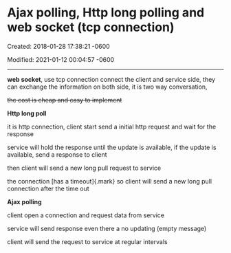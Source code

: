 # Ajax polling, Http long polling and web socket (tcp connection) 

Created: 2018-01-28 17:38:21 -0600

Modified: 2021-01-12 00:04:57 -0600

---

**web socket**, use tcp connection connect the client and service side, they can exchange the information on both side, it is two way conversation,



~~the cost is cheap and easy to implement~~





**Http long poll**



it is http connection, client start send a initial http request and wait for the response



service will hold the response until the update is available, if the update is available, send a response to client



then client will send a new long pull request to service



the connection [has a timeout]{.mark} so client will send a new long pull connection after the time out







**Ajax polling**



client open a connection and request data from service

service will send response even there a no updating (empty message)

client will send the request to service at regular intervals








